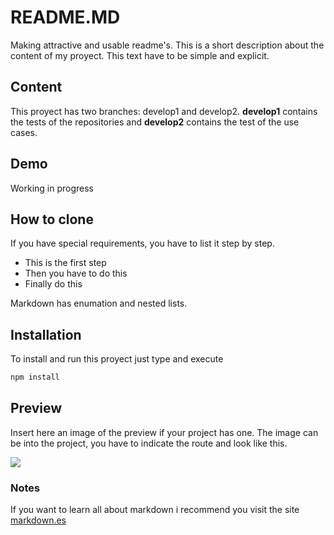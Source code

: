 # README.MD

Making attractive and usable readme's.
This is a short description about the content of my proyect. This text have to be simple and explicit.

## Content

This proyect has two branches: develop1 and develop2. **develop1** contains the tests of the repositories and **develop2** contains the test of the use cases.

## Demo

Working in progress

## How to clone

If you have special requirements, you have to list it step by step.

- This is the first step
- Then you have to do this
- Finally do this

Markdown has enumation and nested lists.

## Installation

To install and run this proyect just type and execute

```bash
npm install
```

## Preview

Insert here an image of the preview if your project has one. The image can be into the project, you have to indicate the route and look like this.

![](/preview.jpg)

### Notes

If you want to learn all about markdown i recommend you visit the site [markdown.es](https://markdown.es/sintaxis-markdown/)
